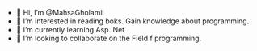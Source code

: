 - 👋 Hi, I’m @MahsaGholamii
- 👀 I’m interested in reading boks. Gain knowledge about programming.
- 🌱 I’m currently learning Asp. Net
- 💞️ I’m looking to collaborate on the Field f programming.


<!---
MahsaGholamii/MahsaGholamii is a ✨ special ✨ repository because its `README.md` (this file) appears on your GitHub profile.
You can click the Preview link to take a look at your changes.
--->
